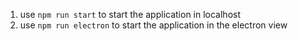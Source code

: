 1. use `npm run start` to start the application in localhost
2. use `npm run electron` to start the application in the electron view
